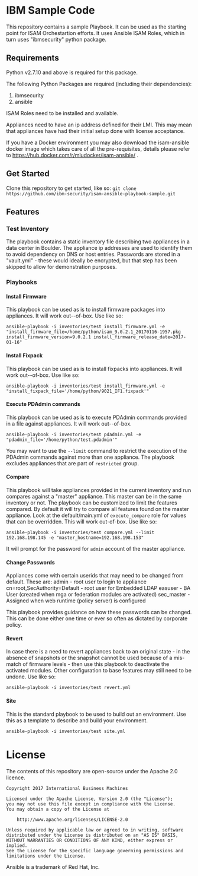 # IBM Sample Code

This repository contains a sample Playbook. It can be used as the starting point for ISAM
Orchestartion efforts. It uses Ansible ISAM Roles, which in turn uses "ibmsecurity" python
package.

## Requirements

Python v2.7.10 and above is required for this package.

The following Python Packages are required (including their dependencies):
1. ibmsecurity
2. ansible

ISAM Roles need to be installed and available.

Appliances need to have an ip address defined for their LMI. This may mean that appliances have had their initial setup 
done with license acceptance.

If you have a Docker environment you may also download the isam-ansible docker image which takes care of all the pre-requisites, details please refer to  https://hub.docker.com/r/mludocker/isam-ansible/ .

## Get Started
Clone this repository to get started, like so:
`git clone https://github.com/ibm-security/isam-ansible-playbook-sample.git`

## Features

### Test Inventory
The playbook contains a static inventory file describing two appliances in a data center in Boulder. The appliance ip 
addresses are used to identify them to avoid dependency on DNS or host entries. Passwords are stored in a "vault.yml" - 
these would ideally be encrypted, but that step has been skipped to allow for demonstration purposes.

### Playbooks

#### Install Firmware
This playbook can be used as is to install firmware packages into appliances. It will work out--of-box. Use like so:

`ansible-playbook -i inventories/test install_firmware.yml -e "install_firmware_file=/home/python/isam_9.0.2.1_20170116-1957.pkg install_firmware_version=9.0.2.1 install_firmware_release_date=2017-01-16"`

#### Install Fixpack
This playbook can be used as is to install fixpacks into appliances. It will work out--of-box. Use like so:

`ansible-playbook -i inventories/test install_firmware.yml -e "install_fixpack_file='/home/python/9021_IF1.fixpack'"`

#### Execute PDAdmin commands
This playbook can be used as is to execute PDAdmin commands provided in a file against appliances. It will work out--of-box.

`ansible-playbook -i inventories/test pdadmin.yml -e "pdadmin_file='/home/python/test.pdadmin'"`

You may want to use the `--limit` command to restrict the execution of the PDAdmin commands against more than one appliance.
The playbook excludes appliances that are part of `restricted` group.

#### Compare
This playbook will take appliances provided in the current inventory and run compares against a "master" appliance. This
master can be in the same inventory or not. The playbook can be customized to limit the features compared. By default it
will try to compare all features found on the master appliance. Look at the default/main.yml of `execute_compare` role for 
values that can be overridden. This will work out-of-box. Use like so:

`ansible-playbook -i inventories/test compare.yml --limit 192.168.198.145 -e "master_hostname=192.168.198.153"`

It will prompt for the password for `admin` account of the master appliance.

#### Change Passwords
Appliances come with certain userids that may need to be changed from default. These are:
admin - root user to login to appliance
cn=root,SecAuthority=Default - root user for Embedded LDAP
easuser - BA User (created when mga or federation modules are activated)
sec_master - Assigned when web runtime (policy server) is configured

This playbook provides guidance on how these passwords can be changed. This can be done either one time or ever so often
as dictated by corporate policy.

#### Revert
In case there is a need to revert appliances back to an original state - in the absence of snapshots or the snapshot cannot
be used because of a mis-match of firmware levels - then use this playbook to deactivate the activated modules. Other
configuration to base features may still need to be undone. Use like so:

`ansible-playbook -i inventories/test revert.yml`

#### Site
This is the standard playbook to be used to build out an environment. Use this as a template to describe and build 
your environment.

`ansible-playbook -i inventories/test site.yml`

# License

The contents of this repository are open-source under the Apache 2.0 licence.

```
Copyright 2017 International Business Machines

Licensed under the Apache License, Version 2.0 (the "License");
you may not use this file except in compliance with the License.
You may obtain a copy of the License at

    http://www.apache.org/licenses/LICENSE-2.0

Unless required by applicable law or agreed to in writing, software
distributed under the License is distributed on an "AS IS" BASIS,
WITHOUT WARRANTIES OR CONDITIONS OF ANY KIND, either express or implied.
See the License for the specific language governing permissions and
limitations under the License.
```

Ansible is a trademark of Red Hat, Inc.
